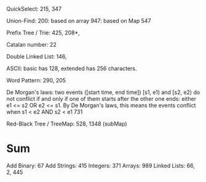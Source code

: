 QuickSelect:
215, 347

Union-Find:
200: based on array
947: based on Map
547

Prefix Tree / Trie:
425, 208*,

Catalan number:
22

Double Linked List:
146, 

ASCII:
basic has 128, extended has 256 characters.

Word Pattern:
290, 205


De Morgan's laws:
two events ([start time, end time]) [s1, e1) and [s2, e2) do not conflict if and only if one of them starts after the other one ends: either e1 <= s2 OR e2 <= s1. By De Morgan's laws, this means the events conflict when s1 < e2 AND s2 < e1
731

Red-Black Tree / TreeMap:
528, 1348 (subMap)

Sum
================================
Add Binary: 67
Add Strings: 415
Integers: 371
Arrays: 989
Linked Lists: 66, 2, 445